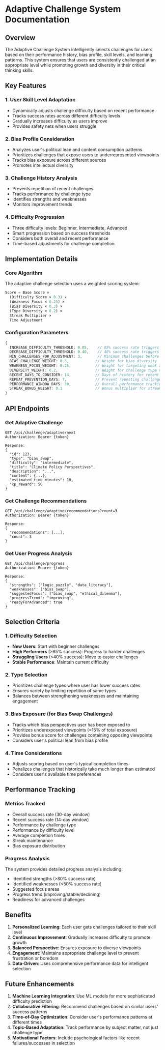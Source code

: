 # Adaptive Challenge System Documentation

## Overview

The Adaptive Challenge System intelligently selects challenges for users based on their performance history, bias profile, skill levels, and learning patterns. This system ensures that users are consistently challenged at an appropriate level while promoting growth and diversity in their critical thinking skills.

## Key Features

### 1. User Skill Level Adaptation
- Dynamically adjusts challenge difficulty based on recent performance
- Tracks success rates across different difficulty levels
- Gradually increases difficulty as users improve
- Provides safety nets when users struggle

### 2. Bias Profile Consideration
- Analyzes user's political lean and content consumption patterns
- Prioritizes challenges that expose users to underrepresented viewpoints
- Tracks bias exposure across different sources
- Promotes intellectual diversity

### 3. Challenge History Analysis
- Prevents repetition of recent challenges
- Tracks performance by challenge type
- Identifies strengths and weaknesses
- Monitors improvement trends

### 4. Difficulty Progression
- Three difficulty levels: Beginner, Intermediate, Advanced
- Smart progression based on success thresholds
- Considers both overall and recent performance
- Time-based adjustments for challenge completion

## Implementation Details

### Core Algorithm

The adaptive challenge selection uses a weighted scoring system:

```typescript
Score = Base Score × 
  (Difficulty Score × 0.3) × 
  (Weakness Focus × 0.25) × 
  (Bias Diversity × 0.3) × 
  (Type Diversity × 0.2) × 
  Streak Multiplier × 
  Time Adjustment
```

### Configuration Parameters

```typescript
{
  INCREASE_DIFFICULTY_THRESHOLD: 0.85,    // 85% success rate triggers harder challenges
  DECREASE_DIFFICULTY_THRESHOLD: 0.40,    // 40% success rate triggers easier challenges
  MIN_CHALLENGES_FOR_ADJUSTMENT: 3,       // Minimum challenges before difficulty adjustment
  BIAS_CHALLENGE_WEIGHT: 0.3,            // Weight for bias diversity
  WEAKNESS_FOCUS_WEIGHT: 0.25,           // Weight for targeting weak areas
  DIVERSITY_WEIGHT: 0.2,                 // Weight for challenge type variety
  RECENT_DAYS_TO_CONSIDER: 14,           // Days of history for recent performance
  REPEAT_PREVENTION_DAYS: 7,             // Prevent repeating challenges for 7 days
  PERFORMANCE_WINDOW_DAYS: 30,           // Overall performance tracking window
  STREAK_BONUS_WEIGHT: 0.1               // Bonus multiplier for streak maintenance
}
```

## API Endpoints

### Get Adaptive Challenge
```
GET /api/challenge/adaptive/next
Authorization: Bearer {token}

Response:
{
  "id": 123,
  "type": "bias_swap",
  "difficulty": "intermediate",
  "title": "Climate Policy Perspectives",
  "description": "...",
  "content": {...},
  "estimated_time_minutes": 10,
  "xp_reward": 50
}
```

### Get Challenge Recommendations
```
GET /api/challenge/adaptive/recommendations?count=3
Authorization: Bearer {token}

Response:
{
  "recommendations": [...],
  "count": 3
}
```

### Get User Progress Analysis
```
GET /api/challenge/progress
Authorization: Bearer {token}

Response:
{
  "strengths": ["logic_puzzle", "data_literacy"],
  "weaknesses": ["bias_swap"],
  "suggestedFocus": ["bias_swap", "ethical_dilemma"],
  "progressTrend": "improving",
  "readyForAdvanced": true
}
```

## Selection Criteria

### 1. Difficulty Selection
- **New Users**: Start with beginner challenges
- **High Performers** (>85% success): Progress to harder challenges
- **Struggling Users** (<40% success): Move to easier challenges
- **Stable Performance**: Maintain current difficulty

### 2. Type Selection
- Prioritizes challenge types where user has lower success rates
- Ensures variety by limiting repetition of same types
- Balances between strengthening weaknesses and maintaining engagement

### 3. Bias Exposure (for Bias Swap Challenges)
- Tracks which bias perspectives user has been exposed to
- Prioritizes underexposed viewpoints (<15% of total exposure)
- Provides bonus score for challenges containing opposing viewpoints
- Considers user's political lean from bias profile

### 4. Time Considerations
- Adjusts scoring based on user's typical completion times
- Penalizes challenges that historically take much longer than estimated
- Considers user's available time preferences

## Performance Tracking

### Metrics Tracked
- Overall success rate (30-day window)
- Recent success rate (14-day window)
- Performance by challenge type
- Performance by difficulty level
- Average completion times
- Streak maintenance
- Bias exposure distribution

### Progress Analysis
The system provides detailed progress analysis including:
- Identified strengths (>80% success rate)
- Identified weaknesses (<50% success rate)
- Suggested focus areas
- Progress trend (improving/stable/declining)
- Readiness for advanced challenges

## Benefits

1. **Personalized Learning**: Each user gets challenges tailored to their skill level
2. **Continuous Improvement**: Gradually increases difficulty to promote growth
3. **Balanced Perspective**: Ensures exposure to diverse viewpoints
4. **Engagement**: Maintains appropriate challenge level to prevent frustration or boredom
5. **Data-Driven**: Uses comprehensive performance data for intelligent selection

## Future Enhancements

1. **Machine Learning Integration**: Use ML models for more sophisticated difficulty prediction
2. **Collaborative Filtering**: Recommend challenges based on similar users' success patterns
3. **Time-of-Day Optimization**: Consider user's performance patterns at different times
4. **Topic-Based Adaptation**: Track performance by subject matter, not just challenge type
5. **Motivational Factors**: Include psychological factors like recent failures/successes in selection 